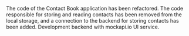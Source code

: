 The code of the Contact Book application has been refactored. The code responsible for storing and reading contacts has been removed from the local storage, and a connection to the backend for storing contacts has been added.
Development backend with mockapi.io UI service.

